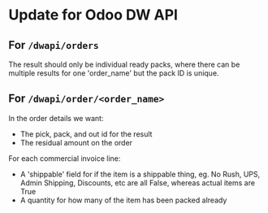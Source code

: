 # Update for Odoo DW API

## For `/dwapi/orders`

The result should only be individual ready packs, where there can be multiple results for one 'order_name' but the pack ID is unique.

## For `/dwapi/order/<order_name>`

In the order details we want:

- The pick, pack, and out id for the result
- The residual amount on the order

For each commercial invoice line:

- A 'shippable' field for if the item is a shippable thing, eg. No Rush, UPS, Admin Shipping, Discounts, etc are all False, whereas actual items are True
- A quantity for how many of the item has been packed already
